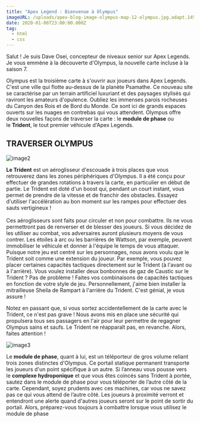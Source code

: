 ```yaml
---
title: "Apex Legend : Bienvenue à Olympus"
imageURL: /uploads/apex-blog-image-olympus-map-12-olympus.jpg.adapt.1456w.jpg
date: 2020-01-06T23:00:00.000Z
tag:
  - html
  - css
---
```

Salut ! Je suis Dave Osei, concepteur de niveaux senior sur Apex Legends. Je vous emmène à la découverte d'Olympus, la nouvelle carte incluse à la saison 7.

Olympus est la troisième carte à s'ouvrir aux joueurs dans Apex Legends. C'est une ville qui flotte au-dessus de la planète Psamathe. Ce nouveau site se caractérise par un terrain artificiel luxuriant et des paysages stylisés qui raviront les amateurs d'opulence. Oubliez les immenses parois rocheuses du Canyon des Rois et de Bord du Monde. Ce sont ici de grands espaces ouverts sur les nuages en contrebas qui vous attendent. Olympus offre deux nouvelles façons de traverser la carte : le **module de phase** ou le **Trident**, le tout premier véhicule d'Apex Legends.

[](<>)

## TRAVERSER OLYMPUS

![image2](/uploads/apex-blog-image-olympus-map-trident-chase.jpg.adapt.1456w.jpg "image2")

**Le Trident** est un aéroglisseur d'escouade à trois places que vous retrouverez dans les zones périphériques d'Olympus. Il a été conçu pour effectuer de grandes rotations à travers la carte, en particulier en début de partie. Le Trident est doté d'un boost qui, pendant un court instant, vous permet de prendre de la vitesse et de franchir des obstacles. Essayez d'utiliser l'accélération au bon moment sur les rampes pour effectuer des sauts vertigineux !\
\
Ces aéroglisseurs sont faits pour circuler et non pour combattre. Ils ne vous permettront pas de renverser et de blesser des joueurs. Si vous décidez de les utiliser au combat, vos adversaires auront plusieurs moyens de vous contrer. Les étoiles à arc ou les barrières de Wattson, par exemple, peuvent immobiliser le véhicule et donner à l'équipe le temps de vous attaquer. Puisque notre jeu est centré sur les personnages, nous avons voulu que le Trident soit comme une extension du joueur. Par exemple, vous pouvez placer certaines capacités tactiques directement sur le Trident (à l'avant ou à l'arrière). Vous voulez installer deux bonbonnes de gaz de Caustic sur le Trident ? Pas de problème ! Faites vos combinaisons de capacités tactiques en fonction de votre style de jeu. Personnellement, j'aime bien installer la mitrailleuse Sheila de Rampart à l'arrière du Trident. C'est génial, je vous assure ! 

Notez en passant que, si vous sortez accidentellement de la carte avec le Trident, ce n'est pas grave ! Nous avons mis en place une sécurité qui propulsera tous ses passagers en l'air pour leur permettre de regagner Olympus sains et saufs. Le Trident ne réapparaît pas, en revanche. Alors, faites attention !

![image3](/uploads/apex-blog-image-olympus-map-18-phase-runner.jpg.adapt.1456w.jpg "image3")

Le **module de phase**, quant à lui, est un téléporteur de gros volume reliant trois zones distinctes d'Olympus. Ce portail statique permanent transporte les joueurs d'un point spécifique à un autre. Si l’anneau vous pousse vers le **complexe hydroponique** et que vous êtes coincés sans Trident à portée, sautez dans le module de phase pour vous téléporter de l’autre côté de la carte. Cependant, soyez prudents avec ces machines, car vous ne savez pas ce qui vous attend de l’autre côté. Les joueurs à proximité verront et entendront une alerte quand d'autres joueurs seront sur le point de sortir du portail. Alors, préparez-vous toujours à combattre lorsque vous utilisez le module de phase